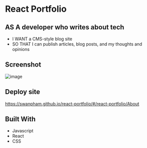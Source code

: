 # React Portfolio

## AS A developer who writes about tech

  * I WANT a CMS-style blog site
  * SO THAT I can publish articles, blog posts, and my thoughts and opinions
  
## Screenshot

![image](https://user-images.githubusercontent.com/78882909/125869959-99061079-491d-4bf7-9ba9-01da237b0297.png)


## Deploy site

https://swanpham.github.io/react-portfolio/#/react-portfolio/About
 
## Built With

- Javascript
- React
- CSS

